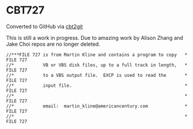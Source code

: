# CBT727
Converted to GitHub via [cbt2git](https://github.com/wizardofzos/cbt2git)

This is still a work in progress. 
Due to amazing work by Alison Zhang and Jake Choi repos are no longer deleted.

```
//***FILE 727 is from Martin Kline and contains a program to copy   *   FILE 727
//*           VB or VBS disk files, up to a full track in length,   *   FILE 727
//*           to a VBS output file.  EXCP is used to read the       *   FILE 727
//*           input file.                                           *   FILE 727
//*                                                                 *   FILE 727
//*           email:  martin_kline@americancentury.com              *   FILE 727
//*                                                                 *   FILE 727
```
